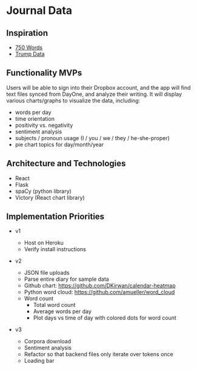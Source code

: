# Journal Data

## Inspiration

- [750 Words][750words]
- [Trump Data][trumpdata]

[750words]: http://750words.com/
[trumpdata]: http://www.trumpdata.org/

## Functionality MVPs

Users will be able to sign into their Dropbox account, and the app will find text files synced from DayOne, and analyze their writing.  It will display various charts/graphs to visualize the data, including:

- words per day
- time orientation
- positivity vs. negativity
- sentiment analysis
- subjects / pronoun usage (I / you / we / they / he-she-proper)
- pie chart topics for day/month/year

## Architecture and Technologies

- React
- Flask
- spaCy (python library)
- Victory (React chart library)

## Implementation Priorities

- v1
  + Host on Heroku
  + Verify install instructions

- v2
  + JSON file uploads
  + Parse entire diary for sample data
  + Github chart: https://github.com/DKirwan/calendar-heatmap
  + Python word cloud: https://github.com/amueller/word_cloud
  + Word count
    - Total word count
    - Average words per day
    - Plot days vs time of day with colored dots for word count

- v3
  + Corpora download
  + Sentiment analysis
  + Refactor so that backend files only iterate over tokens once
  + Loading bar
